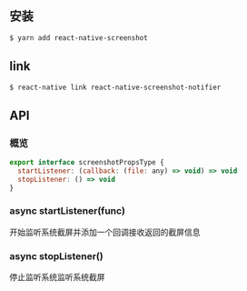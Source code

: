 ## 安装

```sh
$ yarn add react-native-screenshot
```

## link

```sh
$ react-native link react-native-screenshot-notifier
```

## API

### 概览

```js
export interface screenshotPropsType {
  startListener: (callback: (file: any) => void) => void
  stopListener: () => void
}
```

### async startListener(func)

开始监听系统截屏并添加一个回调接收返回的截屏信息

### async stopListener()

停止监听系统监听系统截屏
